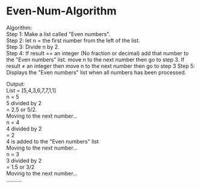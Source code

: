 # Even-Num-Algorithm
Algorithm:  
Step 1: Make a list called "Even numbers".  
Step 2: let n = the first number from the left of the list.  
Step 3: Divide n by 2.  
Step 4: If result == an integer (No fraction or decimal) add that number to the "Even numbers" list. move n to the next number then go to step 3. If result ≠ an integer then move n to the next number then go to step 3
Step 5: Displays the "Even numbers" list when all numbers has been processed.  

Output:  
List = [5,4,3,6,7,7,1,1]  
n = 5  
5 divided by 2  
= 2.5 or 5/2.  
Moving to the next number...  
n = 4  
4 divided by 2  
= 2  
4 is added to the "Even numbers" list  
Moving to the next number...  
n = 3  
3 divided by 2  
= 1.5 or 3/2  
Moving to the next number...  
..........  

